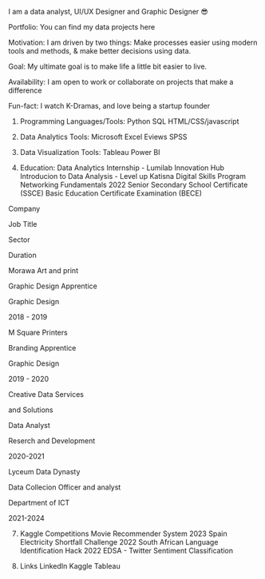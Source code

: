 I am a data analyst, UI/UX Designer and Graphic Designer 😎

Portfolio: You can find my data projects here

Motivation: I am driven by two things: Make processes easier using modern tools and methods, & make better decisions using data.

Goal: My ultimate goal is to make life a little bit easier to live.

Availability: I am open to work or collaborate on projects that make a difference

Fun-fact: I watch K-Dramas, and love being a startup founder



1. Programming Languages/Tools:
 Python
 SQL
 HTML/CSS/javascript

3. Data Analytics Tools:
 Microsoft Excel
 Eviews
 SPSS

5. Data Visualization Tools:
 Tableau
 Power BI

8. Education:
  Data  Analytics Internship - Lumilab Innovation Hub
  Introducion to Data Analysis - Level up Katisna Digital Skills Program
  Networking Fundamentals 2022
  Senior Secondary School Certificate (SSCE) 
  Basic Education Certificate Examination (BECE) 


Company 

Job Title 

Sector 

Duration 

Morawa Art and print 

Graphic Design Apprentice 

Graphic Design 

2018 - 2019 

M Square Printers  

Branding Apprentice 

Graphic Design 

2019 - 2020 

Creative Data Services 

and Solutions 

Data Analyst  

Reserch and Development 

2020-2021 

Lyceum Data Dynasty 

Data Collecion Officer and analyst 

Department of ICT 

2021-2024 


7. Kaggle Competitions
Movie Recommender System 2023
Spain Electricity Shortfall Challenge 2022
South African Language Identification Hack 2022
EDSA - Twitter Sentiment Classification


8. Links
LinkedIn
Kaggle
Tableau

